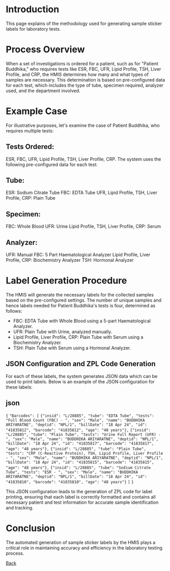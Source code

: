 # Introduction
This page explains of the methodology used for generating sample sticker labels for laboratory tests. 

# Process Overview
When a set of investigations is ordered for a patient, such as for "Patient Buddhika," who requires tests like ESR, FBC, UFR, Lipid Profile, TSH, Liver Profile, and CRP, the HMIS determines how many and what types of samples are necessary. This determination is based on pre-configured data for each test, which includes the type of tube, specimen required, analyzer used, and the department involved.

# Example Case
For illustrative purposes, let's examine the case of Patient Buddhika, who requires multiple tests:

## Tests Ordered: 
ESR, FBC, UFR, Lipid Profile, TSH, Liver Profile, CRP.
The system uses the following pre-configured data for each test:

## Tube:
ESR: Sodium Citrate Tube
FBC: EDTA Tube
UFR, Lipid Profile, TSH, Liver Profile, CRP: Plain Tube

## Specimen:
FBC: Whole Blood
UFR: Urine
Lipid Profile, TSH, Liver Profile, 
CRP: Serum

## Analyzer:
UFR: Manual
FBC: 5 Part Haematological Analyzer
Lipid Profile, Liver Profile, CRP: Biochemistry Analyzer
TSH: Hormonal Analyzer

# Label Generation Procedure
The HMIS will generate the necessary labels for the collected samples based on the pre-configured settings. The number of unique samples and hence labels needed for Patient Buddhika's tests is four, determined as follows:

* FBC: EDTA Tube with Whole Blood using a 5-part Haematological Analyzer.
* UFR: Plain Tube with Urine, analyzed manually.
* Lipid Profile, Liver Profile, CRP: Plain Tube with Serum using a Biochemistry Analyzer.
* TSH: Plain Tube with Serum using a Hormonal Analyzer.

## JSON Configuration and ZPL Code Generation
For each of these labels, the system generates JSON data which can be used to print labels. Below is an example of the JSON configuration for these labels:

## json

`{`
  `"Barcodes": [`
    `{"insid": "L/28885", "tube": "EDTA Tube", "tests": "Full Blood Count (FBC) - ", "sex": "Male", "name": "BUDDHIKA ARIYARATNE", "deptid": "NPL/1", "billDate": "18 Apr 24", "id": "41835812", "barcode": "41835812", "age": "48 years"},`
    `{"insid": "L/28885", "tube": "Plain Tube", "tests": "Urine Full Report (UFR) - ", "sex": "Male", "name": "BUDDHIKA ARIYARATNE", "deptid": "NPL/1", "billDate": "18 Apr 24", "id": "41835817", "barcode": "41835817", "age": "48 years"},`
    `{"insid": "L/28885", "tube": "Plain Tube", "tests": "CRP (C-Reactive Protein), TSH, Lipid Profile, Liver Profile - ", "sex": "Male", "name": "BUDDHIKA ARIYARATNE", "deptid": "NPL/1", "billDate": "18 Apr 24", "id": "41835815", "barcode": "41835815", "age": "48 years"},`
    `{"insid": "L/28885", "tube": "Sodium Citrate Tube", "tests": "ESR - ", "sex": "Male", "name": "BUDDHIKA ARIYARATNE", "deptid": "NPL/1", "billDate": "18 Apr 24", "id": "41835810", "barcode": "41835810", "age": "48 years"}`
  `]`
`}`

This JSON configuration leads to the generation of ZPL code for label printing, ensuring that each label is correctly formatted and contains all necessary patient and test information for accurate sample identification and tracking.

# Conclusion
The automated generation of sample sticker labels by the HMIS plays a critical role in maintaining accuracy and efficiency in the laboratory testing process. 

[Back](https://github.com/hmislk/hmis/wiki/LIMS-Knowledgebase)